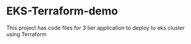 # EKS-Terraform-demo
This project has code files for 3 tier application to deploy to eks cluster using Terraform
